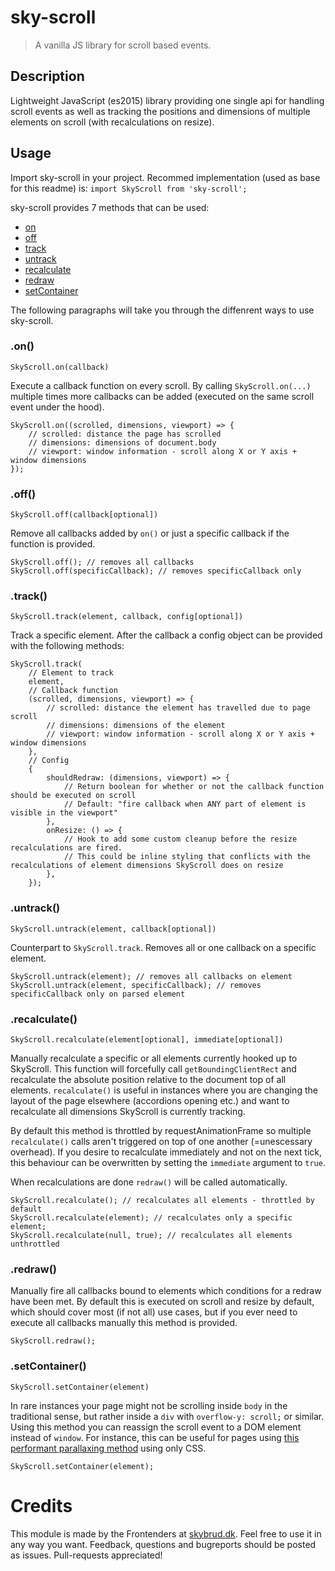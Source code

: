 # sky-scroll
> A vanilla JS library for scroll based events.

## Description
Lightweight JavaScript (es2015) library providing one single api for handling scroll events as well as tracking the positions and dimensions of multiple elements on scroll (with recalculations on resize).

## Usage
Import sky-scroll in your project. Recommed implementation (used as base for this readme) is:
`import SkyScroll from 'sky-scroll';`

sky-scroll provides 7 methods that can be used:
- [on](#on)
- [off](#off)
- [track](#track)
- [untrack](#untrack)
- [recalculate](#recalculate)
- [redraw](#redraw)
- [setContainer](#setcontainer)

The following paragraphs will take you through the diffenrent ways to use sky-scroll.

### .on()
`SkyScroll.on(callback)`

Execute a callback function on every scroll. By calling `SkyScroll.on(...)` multiple times more callbacks can be added (executed on the same scroll event under the hood).
```JS
SkyScroll.on((scrolled, dimensions, viewport) => {
    // scrolled: distance the page has scrolled
    // dimensions: dimensions of document.body
    // viewport: window information - scroll along X or Y axis + window dimensions
});
```

### .off()
`SkyScroll.off(callback[optional])`

Remove all callbacks added by `on()` or just a specific callback if the function is provided.
```JS
SkyScroll.off(); // removes all callbacks
SkyScroll.off(specificCallback); // removes specificCallback only
```

### .track()
`SkyScroll.track(element, callback, config[optional])`

Track a specific element. After the callback a config object can be provided with the following methods:
```JS
SkyScroll.track(
    // Element to track
    element,
    // Callback function
    (scrolled, dimensions, viewport) => {
        // scrolled: distance the element has travelled due to page scroll
        // dimensions: dimensions of the element
        // viewport: window information - scroll along X or Y axis + window dimensions
    },
    // Config
    {
        shouldRedraw: (dimensions, viewport) => {
            // Return boolean for whether or not the callback function should be executed on scroll
            // Default: "fire callback when ANY part of element is visible in the viewport"
        },
        onResize: () => {
            // Hook to add some custom cleanup before the resize recalculations are fired.
            // This could be inline styling that conflicts with the recalculations of element dimensions SkyScroll does on resize
        },
    });
```

### .untrack()
`SkyScroll.untrack(element, callback[optional])`

Counterpart to `SkyScroll.track`. Removes all or one callback on a specific element.
```JS
SkyScroll.untrack(element); // removes all callbacks on element
SkyScroll.untrack(element, specificCallback); // removes specificCallback only on parsed element
```

### .recalculate()
`SkyScroll.recalculate(element[optional], immediate[optional])`

Manually recalculate a specific or all elements currently hooked up to SkyScroll. This function will forcefully call `getBoundingClientRect` and recalculate the absolute position relative to the document top of all elements. `recalculate()` is useful in instances where you are changing the layout of the page elsewhere (accordions opening etc.) and want to recalculate all dimensions SkyScroll is currently tracking.

By default this method is throttled by requestAnimationFrame so multiple `recalculate()` calls aren't triggered on top of one another (=unescessary overhead). If you desire to recalculate immediately and not on the next tick, this behaviour can be overwritten by setting the `immediate` argument to `true`.

When recalculations are done `redraw()` will be called automatically.
```JS
SkyScroll.recalculate(); // recalculates all elements - throttled by default
SkyScroll.recalculate(element); // recalculates only a specific element;
SkyScroll.recalculate(null, true); // recalculates all elements unthrottled
```

### .redraw()
Manually fire all callbacks bound to elements which conditions for a redraw have been met. By default this is executed on scroll and resize by default, which should cover most (if not all) use cases, but if you ever need to execute all callbacks manually this method is provided.
```JS
SkyScroll.redraw();
```

### .setContainer()
`SkyScroll.setContainer(element)`

In rare instances your page might not be scrolling inside `body` in the traditional sense, but rather inside a `div` with `overflow-y: scroll;` or similar. Using this method you can reassign the scroll event to a DOM element instead of `window`. For instance, this can be useful for pages using [this performant parallaxing method](https://developers.google.com/web/updates/2016/12/performant-parallaxing) using only CSS.
```JS
SkyScroll.setContainer(element);
```

# Credits
This module is made by the Frontenders at [skybrud.dk](http://www.skybrud.dk/). Feel free to use it in any way you want. Feedback, questions and bugreports should be posted as issues. Pull-requests appreciated!
